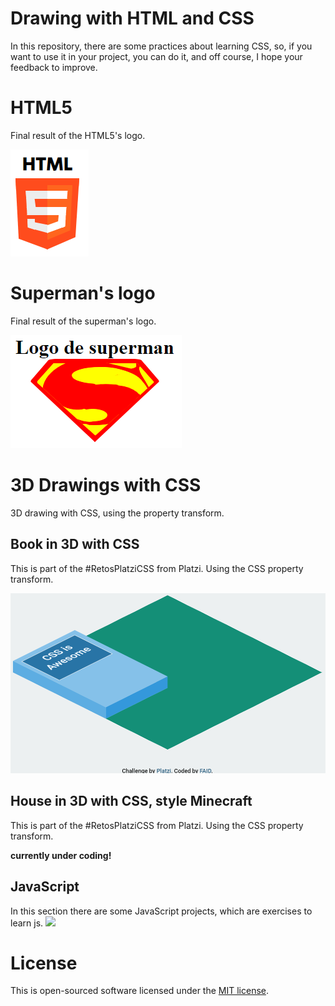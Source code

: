 # Drawing with HTML and CSS

In this repository, there are some practices about learning CSS, so, if you want to use it in your project, you can do it, and off course, I hope your feedback to improve.


# HTML5
Final result of the HTML5's logo.

![](./screens/html.png)

# Superman's logo
Final result of the superman's logo.

![](./screens/superman.png)

# 3D Drawings with CSS
3D drawing with CSS, using the property transform.

## Book in 3D with CSS
This is part of the #RetosPlatziCSS from Platzi. Using the CSS property transform.

![](./screens/book-3d.png)

## House in 3D with CSS, style Minecraft
This is part of the #RetosPlatziCSS from Platzi. Using the CSS property transform.

**currently under coding!**

## JavaScript
In this section there are some JavaScript projects, which are exercises to learn js.
![](https://upload.wikimedia.org/wikipedia/commons/thumb/9/99/Unofficial_JavaScript_logo_2.svg/240px-Unofficial_JavaScript_logo_2.svg.png)



# License
This is open-sourced software licensed under the [MIT license](https://opensource.org/licenses/MIT).